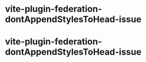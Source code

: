 # vite-plugin-federation-dontAppendStylesToHead-issue
# vite-plugin-federation-dontAppendStylesToHead-issue
